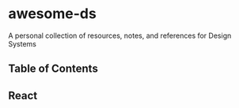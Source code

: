 # awesome-ds
A personal collection of resources, notes, and references for Design Systems

<!-- prettier-ignore-start -->
<!-- START doctoc generated TOC please keep comment here to allow auto update -->
<!-- DON'T EDIT THIS SECTION, INSTEAD RE-RUN doctoc TO UPDATE -->
## Table of Contents

<!-- END doctoc generated TOC please keep comment here to allow auto update -->
<!-- prettier-ignore-end -->

## React
